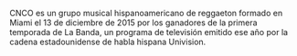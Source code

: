 CNCO es un grupo musical hispanoamericano de reggaeton formado en Miami el 13 de diciembre de 2015 
por los ganadores de la primera temporada de La Banda, 
un programa de televisión emitido ese año por la cadena estadounidense de habla hispana Univision.​
